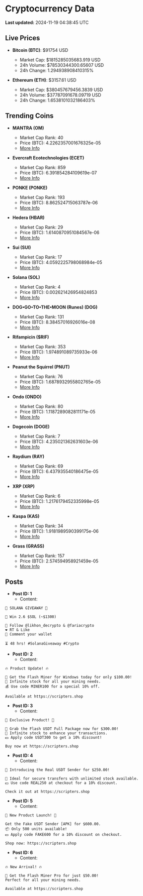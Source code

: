 # Cryptocurrency Data

**Last updated:** 2024-11-19 04:38:45 UTC

## Live Prices
- **Bitcoin (BTC)**: $91754 USD
  - Market Cap: $1815285035683.919 USD
  - 24h Volume: $78530344300.65607 USD
  - 24h Change: 1.294938908410315%

- **Ethereum (ETH)**: $3157.61 USD
  - Market Cap: $380457679456.3839 USD
  - 24h Volume: $37787091678.09719 USD
  - 24h Change: 1.6538101032186403%

## Trending Coins
- **MANTRA (OM)**
  - Market Cap Rank: 40
  - Price (BTC): 4.2262357001676325e-05
  - [More Info](https://www.coingecko.com/en/coins/mantra)

- **Evercraft Ecotechnologies (ECET)**
  - Market Cap Rank: 859
  - Price (BTC): 6.391854284109619e-07
  - [More Info](https://www.coingecko.com/en/coins/evercraft-ecotechnologies)

- **PONKE (PONKE)**
  - Market Cap Rank: 193
  - Price (BTC): 8.862524715063787e-06
  - [More Info](https://www.coingecko.com/en/coins/ponke)

- **Hedera (HBAR)**
  - Market Cap Rank: 29
  - Price (BTC): 1.6140870951084567e-06
  - [More Info](https://www.coingecko.com/en/coins/hedera)

- **Sui (SUI)**
  - Market Cap Rank: 17
  - Price (BTC): 4.0592225798068984e-05
  - [More Info](https://www.coingecko.com/en/coins/sui)

- **Solana (SOL)**
  - Market Cap Rank: 4
  - Price (BTC): 0.002621426954824853
  - [More Info](https://www.coingecko.com/en/coins/solana)

- **DOG•GO•TO•THE•MOON (Runes) (DOG)**
  - Market Cap Rank: 131
  - Price (BTC): 8.38457016926016e-08
  - [More Info](https://www.coingecko.com/en/coins/dog-go-to-the-moon-runes-2)

- **Rifampicin ($RIF)**
  - Market Cap Rank: 353
  - Price (BTC): 1.974891089735933e-06
  - [More Info](https://www.coingecko.com/en/coins/rifampicin)

- **Peanut the Squirrel (PNUT)**
  - Market Cap Rank: 76
  - Price (BTC): 1.6878932955802765e-05
  - [More Info](https://www.coingecko.com/en/coins/peanut-the-squirrel)

- **Ondo (ONDO)**
  - Market Cap Rank: 80
  - Price (BTC): 1.1187289082811171e-05
  - [More Info](https://www.coingecko.com/en/coins/ondo)

- **Dogecoin (DOGE)**
  - Market Cap Rank: 7
  - Price (BTC): 4.235021362631603e-06
  - [More Info](https://www.coingecko.com/en/coins/dogecoin)

- **Raydium (RAY)**
  - Market Cap Rank: 69
  - Price (BTC): 6.437935540186475e-05
  - [More Info](https://www.coingecko.com/en/coins/raydium)

- **XRP (XRP)**
  - Market Cap Rank: 6
  - Price (BTC): 1.2176179452335998e-05
  - [More Info](https://www.coingecko.com/en/coins/xrp)

- **Kaspa (KAS)**
  - Market Cap Rank: 34
  - Price (BTC): 1.9181989590399175e-06
  - [More Info](https://www.coingecko.com/en/coins/kaspa)

- **Grass (GRASS)**
  - Market Cap Rank: 157
  - Price (BTC): 2.574594958921459e-05
  - [More Info](https://www.coingecko.com/en/coins/grass)

## Posts
- **Post ID: 1**
  - Content:
```
🚀 SOLANA GIVEAWAY 🚀

🎁 Win 2.6 $SOL (~$1300)

🤝 Follow @likhon_decrypto & @fariacrypto
❤️ RT & Like
💬 Comment your wallet

⏳ 48 hrs! #SolanaGiveaway #Crypto
```

- **Post ID: 2**
  - Content:
```
🔥 Product Update! 🔥

🚀 Get the Flash Miner for Windows today for only $100.00!
🔋 Infinite stock for all your mining needs.
💰 Use code MINER100 for a special 10% off.

Available at https://scripters.shop
```

- **Post ID: 3**
  - Content:
```
🎁 Exclusive Product! 🎁

💸 Grab the Flash USDT Full Package now for $300.00!
🎉 Infinite stock to enhance your transactions.
💵 Apply code USDT300 to get a 10% discount!

Buy now at https://scripters.shop
```

- **Post ID: 4**
  - Content:
```
💎 Introducing the Real USDT Sender for $250.00!

💼 Ideal for secure transfers with unlimited stock available.
💵 Use code REAL250 at checkout for a 10% discount.

Check it out at https://scripters.shop
```

- **Post ID: 5**
  - Content:
```
🚀 New Product Launch! 🚀

Get the Fake USDT Sender [APK] for $600.00.
📦 Only 500 units available!
💵 Apply code FAKE600 for a 10% discount on checkout.

Shop now: https://scripters.shop
```

- **Post ID: 6**
  - Content:
```
🔥 New Arrival! 🔥

💸 Get the Flash Miner Pro for just $50.00!
Perfect for all your mining needs.

Available at https://scripters.shop
```

